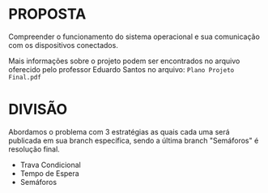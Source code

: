 # PROPOSTA
Compreender o funcionamento do sistema operacional e sua comunicação com os dispositivos
conectados.

Mais informações sobre o projeto podem ser encontrados no arquivo oferecido pelo professor Eduardo Santos no arquivo: `Plano Projeto Final.pdf` 

# DIVISÃO
Abordamos o problema com 3 estratégias as quais cada uma será publicada em sua branch específica, sendo a última branch "Semáforos" é resolução final.
- Trava Condicional
- Tempo de Espera
- Semáforos 

